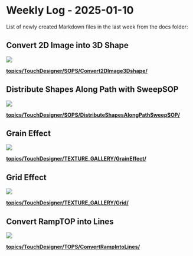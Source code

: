 # Weekly Log - 2025-01-10

List of newly created Markdown files in the last week from the docs folder:

## Convert 2D Image into 3D Shape
![](https://levoxtrip.github.io/TKB/topics/TouchDesigner/SOPS/img/2DImageInto3DShape.png)



**[topics/TouchDesigner/SOPS/Convert2DImage3Dshape/](https://levoxtrip.github.io/TKB/topics/TouchDesigner/SOPS/Convert2DImage3Dshape/)**

## Distribute Shapes Along Path with SweepSOP
![](https://levoxtrip.github.io/TKB/topics/TouchDesigner/SOPS/img/DistributeShapesAlongPathSweepSOP.png)



**[topics/TouchDesigner/SOPS/DistributeShapesAlongPathSweepSOP/](https://levoxtrip.github.io/TKB/topics/TouchDesigner/SOPS/DistributeShapesAlongPathSweepSOP/)**

## Grain Effect
![](https://levoxtrip.github.io/TKB/topics/TouchDesigner/TEXTURE_GALLERY/img/GrainEffect.png)



**[topics/TouchDesigner/TEXTURE_GALLERY/GrainEffect/](https://levoxtrip.github.io/TKB/topics/TouchDesigner/TEXTURE_GALLERY/GrainEffect/)**

## Grid Effect
![](https://levoxtrip.github.io/TKB/topics/TouchDesigner/TEXTURE_GALLERY/img/GrainEffect.png)



**[topics/TouchDesigner/TEXTURE_GALLERY/Grid/](https://levoxtrip.github.io/TKB/topics/TouchDesigner/TEXTURE_GALLERY/Grid/)**

## Convert RampTOP into Lines
![](https://levoxtrip.github.io/TKB/topics/TouchDesigner/TOPS/img/ConvertRampTOPLines.png)



**[topics/TouchDesigner/TOPS/ConvertRampIntoLines/](https://levoxtrip.github.io/TKB/topics/TouchDesigner/TOPS/ConvertRampIntoLines/)**

